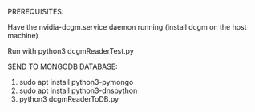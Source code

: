 PREREQUISITES:

Have the nvidia-dcgm.service daemon running (install dcgm on the host machine)

Run with python3 dcgmReaderTest.py

SEND TO MONGODB DATABASE:

1. sudo apt install python3-pymongo
2. sudo apt install python3-dnspython
3. python3 dcgmReaderToDB.py